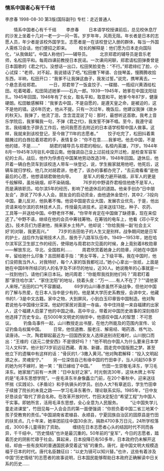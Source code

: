 ### 情系中国者心有千千结
李彦春
1998-08-30
第3版(国际副刊)
专栏：走近普通人

　　情系中国者心有千千结
　　李彦春
　　日本语学校授课前后，总见校休息厅的沙发上坐着十几对一老一少一问一答。岁岁年年，风雨无阻。年长者是日本的志愿人员，年少者是该校外国学生。志愿者是一在该校登记入册的群体，每当一外国人需练习会话，他们便招之即来。
　　校长的解释是：他们愿为日本走向国际化，“从我做起”。中国人称他们——辅导员。
　　北京郑君的辅导员是音乐老师，名松田平和。每周四课前教授日本民谣。一次课间闲聊，郑君请松田弹奏曾是日本国歌的《君之代》。没想话一出口，松田笑脸变色：“不行。”郑君绯红了脸，小心试探：“老师，对不起，我说错话了吧。”松田撤下琴谱、合拢琴盖，慢腾腾收拾东西，半晌，松田开口：“我爹不让我弹这曲子，我发过誓。”说完，携琴离去。一个悬念丢给郑君。
　　一日，郑君带了一饭盒饺子、一碟醋、一瓶绍兴黄酒给松田。吃着喝着，松田简述她爹——石丸一郎。1939—1945年，她爹在中国沈阳驻扎。1945年回国，1946年有了长女，取名平和，取意和平。她爹今年87岁，健康硬朗。松田敏感解释：“我爹去中国，不是自愿的，是遵天皇之命，是被迫的，这不是他的错。这6年历史，他从不提。只有一次过年，晚饭后，他建议我弹《故乡的秋天》。我弹了，他流了泪，含含混混说了句：那时，最想听这首歌。我考上音乐学院后，我爹嘱我一句，不弹《君之代》，我发誓不弹不唱。至今，我遵守诺言。我结婚生子辞去工作后，他问我愿否去附近的日本语学校帮中国人做事。这样，我就来到该校登记，至今做了11年的志愿者。”
　　饺子吃完了，松田抖着熏醋腌过的白唇拉着郑君的手，表情复杂：“你不在意……我爹吧。他去中国，不是他的错，不是……”
　　胡君的辅导员与郑君的相似，名桓内英雄，71岁。1944年8月—1945年3月驻扎中国云南。他强调自己没上过前线没开过枪，是检查军容军纪的士兵。战后，他作为俘虏在中国某地劳动改造3年，1948年回国。退休后，他开着一辆白色货车到该校连人带车一块登记，说，学生搬家就用他吧，他死后，这辆车就归学校。他几次对胡君讲，他老了，该办的事都办完了，“去云南看看”是他最后的心愿，他想请胡君做他向导。
　　是军人的极力避开硝烟，非军人的更是千般解释，虽处硝烟，却不染硝烟。
　　76岁的中野请乔君相信他绝不是军人，而是满铁职员。哈尔滨5年的经历，影响了他退休后的道路。他亲手创办“日中朋友会”，游说了70多人入会。朋友会的启动资金，由他退休金垫付，其中2／3投向中国。妻儿反对，他执著不悔。他说中国是农业大国，发展农业优先，于是，他出资请来哈尔滨的农林技术人员，传授最先进技术。迎来送往13批，种子、农药、工具等一并送给中国。中野老伴不解，“你早年肯定在中国做了缺德事，现在来偿还了。”中野不语，继续在他的会员中筹钱筹物。在筹钱的电车上，他看《邓小平文选》。技术员们为感谢他，捎来家乡土特产。他却说：“你给我捎一副‘社会主义好’的对联，我更高兴。”
　　73岁的吉田佑子的人生又是别样。战争期间她是日军的护士，战后作为留用技术人员，服务于八路军队伍中。1949—1953年，她在哈尔滨军区卫生部工作的经历，使得她与周君初次见面的时候，身上竟别着8枚勋章——解放东北、华北、全国胜利……
　　周君欣赏着她身上的勋章，问她在中国8年，留给她什么印象？吉田掰着手指：“男女平等，上下级平等。我在中国时，他们没把我当外人，对我特好，每个人家的饭我都吃过。”她小心拿出一张纸，上面是她在中国8年所结识的人的名字及不详尽的地址，近30人。她说晚年的心事就是一一找到他们，请他们来日本玩。她问周君：“你能帮我找到他们吗？”周君盯着那“家住哈尔滨”、“家住沈阳”的地址，挠着头皮：“万一……有人不在了？”“请他家人来呀。”吉田的口气不容置疑。
　　69岁的山川春彦虽然不染战争，但他对中国的了解与热爱，在日本人当中是少有的。他是某大学历史系教授，会讲中文，他藏书的1／3是中文古籍。家中之物，大到屏风，小到白玉印章皆中国制造。他对陶君说他与中国缘分深深。他幼时家居对面是一寺庙，寺中住持是一来自福建的出家人，这个福建人启蒙了他的中国之缘。高中毕业，带着对中国历史故事的深刻烙印他选择了历史专业。在5000年文明史的徜徉中，他感叹中国人的智慧：不可思议。
　　钓鱼岛事件一起，山川教授走出书屋，在他力所能及的范围内宣传、论证钓鱼岛权属中国。
　　日常，他信道教、服老庄、解易经、喝药酒、练气功、读唐诗。一次，陶君聊起最近为一回国西安友人选择送别诗犯难时，山川脱口而出：“王维的《送元二使安西》不是很好吗？！”他不明白中国人为什么要来日本学习人文科学。他计划73岁前远征西藏、青海、新疆，圆走完中国版图之梦。甚至他立下的遗嘱中有这样的话：“骨灰的1／3撒入黄河。”他对陶君解释：“投入文明起源之水，灵魂安宁。”
　　另一位深信自己有缘中国的竹田幸子，当人问起50多岁的她为何不嫁时，她一笑：“我已嫁给了中国。”
　　竹田一生崇敬毛泽东，学习毛泽东。她家居门前有一木牌：“日中友好之家”。时光倒流30年，这块木牌上书写的是“毛泽东思想学院”。一座毛泽东半身像矗立门前，在20个春秋中，迎来送往怀揣《实践论》、《矛盾论》和手执镐头的学员。创办人大?有章逝后，学生竹田幸子续接了院长的未竟之路——学习毛泽东著作，理论联系实际。1985年，“日中友好恳谈会”取代了原会名称。在改革开放时代，竹田决定配合“希望工程”为中国人干实事。即她所言，活用毛泽东思想，全心全意为人民服务。
　　“让中国失学儿童走进课堂”，竹田见每一入会会员的第一面便强调：“你担负着中国二省三地某个孩子受教育的责任。”中国湖南省君植县、永顺县，宁夏回族自治区的固原县是竹田的扶贫点。几十年来，她率团前往中国30余次，捐款4700多万日元，24所学校落成，3000多儿童得到了资助。
　　缠绕在日本志愿者心头的结因时代不同而各异，千千结中，“历史情结”也许是最沉重的。50年前的“皇军”，今日的志愿者，踏着历史的阴影忙碌于社会。算起来，日本投降已有50多年，日本政府仍未解开这结，却由一些有良知的普通国民承受着这“结”的重负。唐代，是中国文明大规模造福于日本的时代。唐代名臣魏征曰：“以史为镜可以知兴替。”也许，这些有着涉及中国“历史情结”的志愿者的故事说明，日本国民能够帮助日本政府正确解读中日关系的历史……
